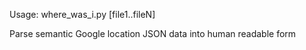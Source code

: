 Usage: where_was_i.py [file1..fileN]

Parse semantic Google location JSON data into human readable form
